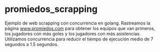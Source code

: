 # promiedos_scrapping
Ejemplo de web scrapping con concurrencia en golang. Rastreamos la página www.promiedos.com para obtener los equipos que van primeros, los jugadores con más goles y los jugadores con más asistencias. Utilizamos concurrencia para reducir el tiempo de ejecución medio de 7 segundos a 1.5 segundos.
